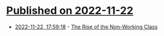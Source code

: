 # [Published on 2022-11-22](index.md)

* [2022-11-22, 17:59:18](https://news.ycombinator.com/item?id=33708701) - [The Rise of the Non-Working Class](https://www.iwf.org/2022/09/14/nicholas-eberstadt-on-the-rising-non-working-class/)
